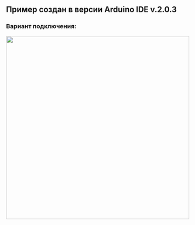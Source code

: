 ## Пример создан в версии Arduino IDE v.2.0.3

### Вариант подключения:

<img align="center" width=500 src="https://github.com/MelexinVN/bs_kombo/blob/main/software/examples/Arduino/arduino_test_slave/arduino%2Bnrf24l01_example_bb.png" />
